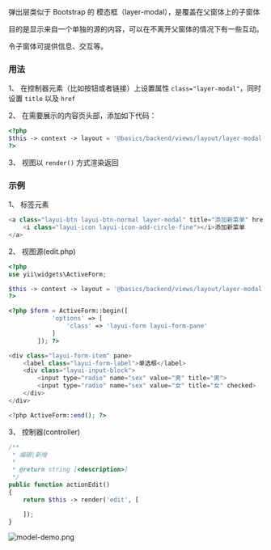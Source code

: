 
弹出层类似于 Bootstrap 的 模态框（layer-modal），是覆盖在父窗体上的子窗体

目的是显示来自一个单独的源的内容，可以在不离开父窗体的情况下有一些互动。

令子窗体可提供信息、交互等。

### 用法

1、 在控制器元素（比如按钮或者链接）上设置属性 `class="layer-modal"`，同时设置 `title` 以及 `href`

2、 在需要展示的内容页头部，添加如下代码：

```php
<?php
$this -> context -> layout = '@basics/backend/views/layout/layer-modal';
?>
```

3、 视图以 `render()` 方式渲染返回

### 示例

1、 标签元素

```php
<a class="layui-btn layui-btn-normal layer-modal" title="添加新菜单" href="<?php echo Url::to(['edit', 'type' => $type]); ?>">
    <i class="layui-icon layui-icon-add-circle-fine"></i>添加新菜单
</a>
```

2、 视图源(edit.php)

```php
<?php
use yii\widgets\ActiveForm;

$this -> context -> layout = '@basics/backend/views/layout/layer-modal';
?>

<?php $form = ActiveForm::begin([
            'options' => [
                'class' => 'layui-form layui-form-pane'
            ]
        ]); ?>

<div class="layui-form-item" pane>
    <label class="layui-form-label">单选框</label>
    <div class="layui-input-block">
        <input type="radio" name="sex" value="男" title="男">
        <input type="radio" name="sex" value="女" title="女" checked>
    </div>
</div>

<?php ActiveForm::end(); ?>
```

3、 控制器(controller)

```php
/**
 * 编辑|新增
 *
 * @return string [<description>]
 */
public function actionEdit()
{
    return $this -> render('edit', [

    ]);
}
```

![model-demo.png](https://image.oceanickang.com/typecho/2018/11/01/508423203367157/model-demo.png)
